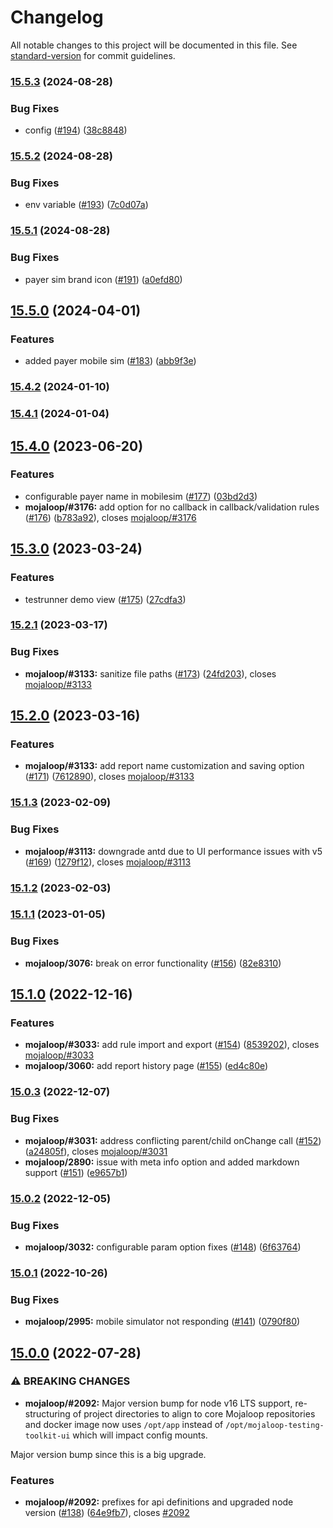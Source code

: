 # Changelog

All notable changes to this project will be documented in this file. See [standard-version](https://github.com/conventional-changelog/standard-version) for commit guidelines.

### [15.5.3](https://github.com/vijayg10/ml-testing-toolkit-ui/compare/v15.5.2...v15.5.3) (2024-08-28)


### Bug Fixes

* config ([#194](https://github.com/vijayg10/ml-testing-toolkit-ui/issues/194)) ([38c8848](https://github.com/vijayg10/ml-testing-toolkit-ui/commit/38c8848307e9d8f9e3d34eb9b25cf2dec82168f1))

### [15.5.2](https://github.com/vijayg10/ml-testing-toolkit-ui/compare/v15.5.1...v15.5.2) (2024-08-28)


### Bug Fixes

* env variable ([#193](https://github.com/vijayg10/ml-testing-toolkit-ui/issues/193)) ([7c0d07a](https://github.com/vijayg10/ml-testing-toolkit-ui/commit/7c0d07a05b28bbf13df99e6e8b7380fa734d2c16))

### [15.5.1](https://github.com/vijayg10/ml-testing-toolkit-ui/compare/v15.5.0...v15.5.1) (2024-08-28)


### Bug Fixes

* payer sim brand icon ([#191](https://github.com/vijayg10/ml-testing-toolkit-ui/issues/191)) ([a0efd80](https://github.com/vijayg10/ml-testing-toolkit-ui/commit/a0efd80a2710ec282d35d8a3a0a57ced2f27a7d2))

## [15.5.0](https://github.com/vijayg10/ml-testing-toolkit-ui/compare/v15.4.2...v15.5.0) (2024-04-01)


### Features

* added payer mobile sim ([#183](https://github.com/vijayg10/ml-testing-toolkit-ui/issues/183)) ([abb9f3e](https://github.com/vijayg10/ml-testing-toolkit-ui/commit/abb9f3ed5da34f4b598a6640538d449fb371c8c4))

### [15.4.2](https://github.com/vijayg10/ml-testing-toolkit-ui/compare/v15.4.1...v15.4.2) (2024-01-10)

### [15.4.1](https://github.com/vijayg10/ml-testing-toolkit-ui/compare/v15.4.0...v15.4.1) (2024-01-04)

## [15.4.0](https://github.com/vijayg10/ml-testing-toolkit-ui/compare/v15.3.0...v15.4.0) (2023-06-20)


### Features

* configurable payer name in mobilesim ([#177](https://github.com/vijayg10/ml-testing-toolkit-ui/issues/177)) ([03bd2d3](https://github.com/vijayg10/ml-testing-toolkit-ui/commit/03bd2d38c041b465c631b327363a19fc356e20f8))
* **mojaloop/#3176:** add option for no callback in callback/validation rules ([#176](https://github.com/vijayg10/ml-testing-toolkit-ui/issues/176)) ([b783a92](https://github.com/vijayg10/ml-testing-toolkit-ui/commit/b783a920e150e8265eb56b94306be22b1bde01ec)), closes [mojaloop/#3176](https://github.com/mojaloop/project/issues/3176)

## [15.3.0](https://github.com/vijayg10/ml-testing-toolkit-ui/compare/v15.2.1...v15.3.0) (2023-03-24)


### Features

* testrunner demo view ([#175](https://github.com/vijayg10/ml-testing-toolkit-ui/issues/175)) ([27cdfa3](https://github.com/vijayg10/ml-testing-toolkit-ui/commit/27cdfa36ca3d4c4296dcfe2c974de1d96da25243))

### [15.2.1](https://github.com/vijayg10/ml-testing-toolkit-ui/compare/v15.2.0...v15.2.1) (2023-03-17)


### Bug Fixes

* **mojaloop/#3133:** sanitize file paths ([#173](https://github.com/vijayg10/ml-testing-toolkit-ui/issues/173)) ([24fd203](https://github.com/vijayg10/ml-testing-toolkit-ui/commit/24fd2038de7e5b07fc6914bad5ff274c9e736936)), closes [mojaloop/#3133](https://github.com/mojaloop/project/issues/3133)

## [15.2.0](https://github.com/vijayg10/ml-testing-toolkit-ui/compare/v15.1.3...v15.2.0) (2023-03-16)


### Features

* **mojaloop/#3133:** add report name customization and saving option ([#171](https://github.com/vijayg10/ml-testing-toolkit-ui/issues/171)) ([7612890](https://github.com/vijayg10/ml-testing-toolkit-ui/commit/761289046ccdea80dee77b75287758078ca609b9)), closes [mojaloop/#3133](https://github.com/mojaloop/project/issues/3133)

### [15.1.3](https://github.com/vijayg10/ml-testing-toolkit-ui/compare/v15.1.2...v15.1.3) (2023-02-09)


### Bug Fixes

* **mojaloop/#3113:** downgrade antd due to UI performance issues with v5 ([#169](https://github.com/vijayg10/ml-testing-toolkit-ui/issues/169)) ([1279f12](https://github.com/vijayg10/ml-testing-toolkit-ui/commit/1279f12679a6a46299a325b0f242f6af53d55e8f)), closes [mojaloop/#3113](https://github.com/mojaloop/project/issues/3113)

### [15.1.2](https://github.com/vijayg10/ml-testing-toolkit-ui/compare/v15.1.1...v15.1.2) (2023-02-03)

### [15.1.1](https://github.com/vijayg10/ml-testing-toolkit-ui/compare/v15.1.0...v15.1.1) (2023-01-05)


### Bug Fixes

* **mojaloop/3076:** break on error functionality ([#156](https://github.com/vijayg10/ml-testing-toolkit-ui/issues/156)) ([82e8310](https://github.com/vijayg10/ml-testing-toolkit-ui/commit/82e83103eefdb6c2243934361e12ba69a7c4df87))

## [15.1.0](https://github.com/vijayg10/ml-testing-toolkit-ui/compare/v15.0.3...v15.1.0) (2022-12-16)


### Features

* **mojaloop/#3033:** add rule import and export ([#154](https://github.com/vijayg10/ml-testing-toolkit-ui/issues/154)) ([8539202](https://github.com/vijayg10/ml-testing-toolkit-ui/commit/853920281079e9c2365df4db460109863d71179f)), closes [mojaloop/#3033](https://github.com/mojaloop/project/issues/3033)
* **mojaloop/3060:** add report history page ([#155](https://github.com/vijayg10/ml-testing-toolkit-ui/issues/155)) ([ed4c80e](https://github.com/vijayg10/ml-testing-toolkit-ui/commit/ed4c80ebd548e6a238f33325207cadd22b7b3075))

### [15.0.3](https://github.com/vijayg10/ml-testing-toolkit-ui/compare/v15.0.2...v15.0.3) (2022-12-07)


### Bug Fixes

* **mojaloop/#3031:** address conflicting parent/child onChange call ([#152](https://github.com/vijayg10/ml-testing-toolkit-ui/issues/152)) ([a24805f](https://github.com/vijayg10/ml-testing-toolkit-ui/commit/a24805f955c3f04becdea950e747991f5916ea51)), closes [mojaloop/#3031](https://github.com/mojaloop/project/issues/3031)
* **mojaloop/2890:** issue with meta info option and added markdown support ([#151](https://github.com/vijayg10/ml-testing-toolkit-ui/issues/151)) ([e9657b1](https://github.com/vijayg10/ml-testing-toolkit-ui/commit/e9657b1752e703cefe1ea7f7b2352d35ac74c656))

### [15.0.2](https://github.com/vijayg10/ml-testing-toolkit-ui/compare/v15.0.1...v15.0.2) (2022-12-05)


### Bug Fixes

* **mojaloop/3032:** configurable param option fixes ([#148](https://github.com/vijayg10/ml-testing-toolkit-ui/issues/148)) ([6f63764](https://github.com/vijayg10/ml-testing-toolkit-ui/commit/6f6376484752a87f4a7bc54ef33571620163db2f))

### [15.0.1](https://github.com/vijayg10/ml-testing-toolkit-ui/compare/v15.0.0...v15.0.1) (2022-10-26)


### Bug Fixes

* **mojaloop/2995:** mobile simulator not responding ([#141](https://github.com/vijayg10/ml-testing-toolkit-ui/issues/141)) ([0790f80](https://github.com/vijayg10/ml-testing-toolkit-ui/commit/0790f803ea4be02de73df2d145721a9a1f2d87be))

## [15.0.0](https://github.com/vijayg10/ml-testing-toolkit-ui/compare/v14.0.0...v15.0.0) (2022-07-28)


### ⚠ BREAKING CHANGES

* **mojaloop/#2092:** Major version bump for node v16 LTS support, re-structuring of project directories to align to core Mojaloop repositories and docker image now uses `/opt/app` instead of `/opt/mojaloop-testing-toolkit-ui` which will impact config mounts.

Major version bump since this is a big upgrade.

### Features

* **mojaloop/#2092:** prefixes for api definitions and upgraded node version ([#138](https://github.com/vijayg10/ml-testing-toolkit-ui/issues/138)) ([64e9fb7](https://github.com/vijayg10/ml-testing-toolkit-ui/commit/64e9fb78caabee7c470f40ae1e1e6b5589c2d522)), closes [#2092](https://github.com/vijayg10/ml-testing-toolkit-ui/issues/2092)
